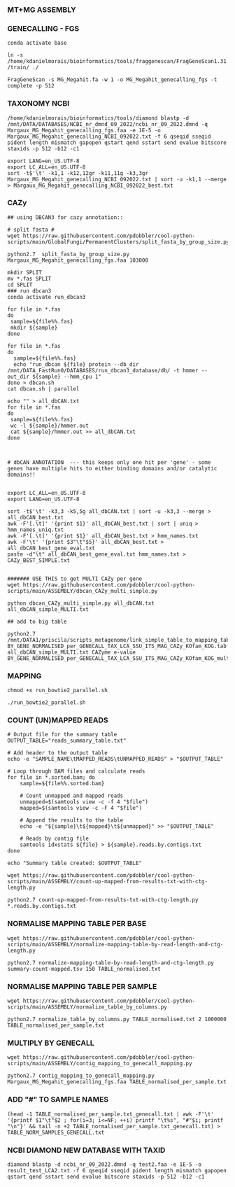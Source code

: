 ### MT+MG ASSEMBLY


### GENECALLING - FGS

`conda activate base`

`ln -s /home/kdanielmorais/bioinformatics/tools/fraggenescan/FragGeneScan1.31/train/ ./`

`FragGeneScan -s MG_Megahit.fa -w 1 -o MG_Megahit_genecalling_fgs -t complete -p 512`


### TAXONOMY NCBI

`/home/kdanielmorais/bioinformatics/tools/diamond blastp -d /mnt/DATA/DATABASES/NCBI_nr_dmnd_09_2022/ncbi_nr_09_2022.dmnd -q Margaux_MG_Megahit_genecalling_fgs.faa -e 1E-5 -o Margaux_MG_Megahit_genecalling_NCBI_092022.txt -f 6 qseqid sseqid pident length mismatch gapopen qstart qend sstart send evalue bitscore staxids -p 512 -b12 -c1`

```
export LANG=en_US.UTF-8
export LC_ALL=en_US.UTF-8
sort -t$'\t' -k1,1 -k12,12gr -k11,11g -k3,3gr Margaux_MG_Megahit_genecalling_NCBI_092022.txt | sort -u -k1,1 --merge > Margaux_MG_Megahit_genecalling_NCBI_092022_best.txt
```

### CAZy

```
## using DBCAN3 for cazy annotation::

# split fasta #
wget https://raw.githubusercontent.com/pdobbler/cool-python-scripts/main/GlobalFungi/PermanentClusters/split_fasta_by_group_size.py

python2.7  split_fasta_by_group_size.py  Margaux_MG_Megahit_genecalling_fgs.faa 103000

mkdir SPLIT 
mv *.fas SPLIT
cd SPLIT
### run dbcan3
conda activate run_dbcan3

for file in *.fas
do
 sample=${file%%.fas}
 mkdir ${sample}
done

for file in *.fas
do
  sample=${file%%.fas}
  echo "run_dbcan ${file} protein --db_dir /mnt/DATA_FastRun0/DATABASES/run_dbcan3_database/db/ -t hmmer --out_dir ${sample} --hmm_cpu 1"
done > dbcan.sh
cat dbcan.sh | parallel

echo "" > all_dbCAN.txt
for file in *.fas
do
 sample=${file%%.fas}
 wc -l ${sample}/hmmer.out
 cat ${sample}/hmmer.out >> all_dbCAN.txt
done



# dbCAN ANNOTATION  --- this keeps only one hit per 'gene' - some genes have multiple hits to either binding domains and/or catalytic domains!!


export LC_ALL=en_US.UTF-8
export LANG=en_US.UTF-8

sort -t$'\t' -k3,3 -k5,5g all_dbCAN.txt | sort -u -k3,3 --merge > all_dbCAN_best.txt
awk -F'[.\t]' '{print $1}' all_dbCAN_best.txt | sort | uniq > hmm_names_uniq.txt
awk -F'[.\t]' '{print $1}' all_dbCAN_best.txt > hmm_names.txt
awk -F'\t' '{print $3"\t"$5}' all_dbCAN_best.txt > all_dbCAN_best_gene_eval.txt
paste -d"\t" all_dbCAN_best_gene_eval.txt hmm_names.txt > CAZy_BEST_SIMPLE.txt


####### USE THIS to get MULTI CAZy per gene
wget https://raw.githubusercontent.com/pdobbler/cool-python-scripts/main/ASSEMBLY/dbcan_CAZy_multi_simple.py

python dbcan_CAZy_multi_simple.py all_dbCAN.txt all_dbCAN_simple_MULTI.txt

## add to big table

python2.7 /mnt/DATA1/priscila/scripts_metagenome/link_simple_table_to_mapping_table.py BY_GENE_NORMALISED_per_GENECALL_TAX_LCA_SSU_ITS_MAG_CAZy_KOfam_KOG.tab all_dbCAN_simple_MULTI.txt CAZyme e-value BY_GENE_NORMALISED_per_GENECALL_TAX_LCA_SSU_ITS_MAG_CAZy_KOfam_KOG_multiCAZY.tab
```



### MAPPING

`chmod +x run_bowtie2_parallel.sh`

`./run_bowtie2_parallel.sh`

### COUNT (UN)MAPPED READS

```
# Output file for the summary table
OUTPUT_TABLE="reads_summary_table.txt"

# Add header to the output table
echo -e "SAMPLE_NAME\tMAPPED_READS\tUNMAPPED_READS" > "$OUTPUT_TABLE"

# Loop through BAM files and calculate reads
for file in *.sorted.bam; do
    sample=${file%%.sorted.bam}
    
    # Count unmapped and mapped reads
    unmapped=$(samtools view -c -f 4 "$file")
    mapped=$(samtools view -c -F 4 "$file")

    # Append the results to the table
    echo -e "${sample}\t${mapped}\t${unmapped}" >> "$OUTPUT_TABLE"

    # Reads by contig file
    samtools idxstats ${file} > ${sample}.reads.by.contigs.txt
done

echo "Summary table created: $OUTPUT_TABLE"
```

`wget https://raw.githubusercontent.com/pdobbler/cool-python-scripts/main/ASSEMBLY/count-up-mapped-from-results-txt-with-ctg-length.py`

`python2.7 count-up-mapped-from-results-txt-with-ctg-length.py *.reads.by.contigs.txt`


### NORMALISE MAPPING TABLE PER BASE

`wget https://raw.githubusercontent.com/pdobbler/cool-python-scripts/main/ASSEMBLY/normalize-mapping-table-by-read-length-and-ctg-length.py`

`python2.7 normalize-mapping-table-by-read-length-and-ctg-length.py summary-count-mapped.tsv 150 TABLE_normalised.txt`

### NORMALISE MAPPING TABLE PER SAMPLE

`wget https://raw.githubusercontent.com/pdobbler/cool-python-scripts/main/ASSEMBLY/normalize_table_by_columns.py`

`python2.7 normalize_table_by_columns.py TABLE_normalised.txt 2 1000000 TABLE_normalised_per_sample.txt`

### MULTIPLY BY GENECALL

`wget https://raw.githubusercontent.com/pdobbler/cool-python-scripts/main/ASSEMBLY/contig_mapping_to_genecall_mapping.py`

`python2.7 contig_mapping_to_genecall_mapping.py Margaux_MG_Megahit_genecalling_fgs.faa TABLE_normalised_per_sample.txt`

### ADD "#" TO SAMPLE NAMES

`(head -1 TABLE_normalised_per_sample.txt_genecall.txt | awk -F'\t' '{printf $1"\t"$2 ; for(i=3; i<=NF; ++i) printf "\t%s", "#"$i; printf "\n"}' && tail -n +2 TABLE_normalised_per_sample.txt_genecall.txt) > TABLE_NORM_SAMPLES_GENECALL.txt`

### NCBI DIAMOND NEW DATABASE WITH TAXID

`diamond blastp -d ncbi_nr_09_2022.dmnd -q test2.faa -e 1E-5 -o result_test_LCA2.txt -f 6 qseqid sseqid pident length mismatch gapopen qstart qend sstart send evalue bitscore staxids -p 512 -b12 -c1`





